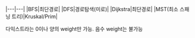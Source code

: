 |---|---|
|BFS|최단경로|
|DFS|경로탐색(미로)|
|Dijkstra|최단경로|
|MST(최소 스패닝 트리)|Kruskal/Prim|

다익스트라는 0이나 양의 weight만 가능. 음수 weight는 불가능
